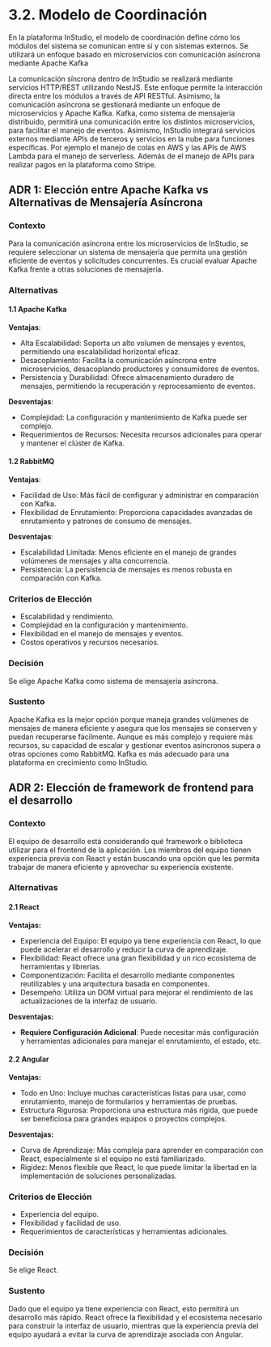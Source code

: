 # 3.2. Modelo de Coordinación

En la plataforma InStudio, el modelo de coordinación define cómo los módulos del sistema se comunican entre sí y con sistemas externos. Se utilizará un enfoque basado en microservicios con comunicación asíncrona mediante Apache Kafka

La comunicación síncrona dentro de InStudio se realizará mediante servicios HTTP/REST utilizando NestJS. Este enfoque permite la interacción directa entre los módulos a través de API RESTful. Asimismo, la comunicación asíncrona se gestionará mediante un enfoque de microservicios y Apache Kafka. Kafka, como sistema de mensajería distribuido, permitirá una comunicación entre los distintos microservicios, para facilitar el manejo de eventos.
Asimismo, InStudio integrará servicios externos mediante APIs de terceros y servicios en la nube para funciones específicas. Por ejemplo el manejo de colas en AWS y las APIs de AWS Lambda para el manejo de serverless. Además de el manejo de APIs para realizar pagos en la plataforma como Stripe.

## ADR 1: Elección entre Apache Kafka vs Alternativas de Mensajería Asíncrona

### Contexto
Para la comunicación asíncrona entre los microservicios de InStudio, se requiere seleccionar un sistema de mensajería que permita una gestión eficiente de eventos y solicitudes concurrentes. Es crucial evaluar Apache Kafka frente a otras soluciones de mensajería.

### Alternativas

#### **1.1 Apache Kafka**

**Ventajas**:
- Alta Escalabilidad: Soporta un alto volumen de mensajes y eventos, permitiendo una escalabilidad horizontal eficaz.
- Desacoplamiento: Facilita la comunicación asíncrona entre microservicios, desacoplando productores y consumidores de eventos.
- Persistencia y Durabilidad: Ofrece almacenamiento duradero de mensajes, permitiendo la recuperación y reprocesamiento de eventos.

**Desventajas**:
- Complejidad: La configuración y mantenimiento de Kafka puede ser complejo.
- Requerimientos de Recursos: Necesita recursos adicionales para operar y mantener el clúster de Kafka.


#### **1.2 RabbitMQ**

**Ventajas**:
- Facilidad de Uso: Más fácil de configurar y administrar en comparación con Kafka.
- Flexibilidad de Enrutamiento: Proporciona capacidades avanzadas de enrutamiento y patrones de consumo de mensajes.

**Desventajas**:
- Escalabilidad Limitada: Menos eficiente en el manejo de grandes volúmenes de mensajes y alta concurrencia.
- Persistencia: La persistencia de mensajes es menos robusta en comparación con Kafka.

    
### Criterios de Elección

- Escalabilidad y rendimiento.
- Complejidad en la configuración y mantenimiento.
- Flexibilidad en el manejo de mensajes y eventos.
- Costos operativos y recursos necesarios.
  
### Decisión

Se elige Apache Kafka como sistema de mensajería asíncrona.

### Sustento

Apache Kafka es la mejor opción porque maneja grandes volúmenes de mensajes de manera eficiente y asegura que los mensajes se conserven y puedan recuperarse fácilmente. Aunque es más complejo y requiere más recursos, su capacidad de escalar y gestionar eventos asíncronos supera a otras opciones como RabbitMQ. Kafka es más adecuado para una plataforma en crecimiento como InStudio.



## ADR 2: Elección de framework de frontend para el desarrollo

### Contexto
El equipo de desarrollo está considerando qué framework o biblioteca utilizar para el frontend de la aplicación. Los miembros del equipo tienen experiencia previa con React y están buscando una opción que les permita trabajar de manera eficiente y aprovechar su experiencia existente.

### Alternativas

#### **2.1 React**

**Ventajas:**
- Experiencia del Equipo: El equipo ya tiene experiencia con React, lo que puede acelerar el desarrollo y reducir la curva de aprendizaje.
- Flexibilidad: React ofrece una gran flexibilidad y un rico ecosistema de herramientas y librerías.
- Componentización: Facilita el desarrollo mediante componentes reutilizables y una arquitectura basada en componentes.
- Desempeño: Utiliza un DOM virtual para mejorar el rendimiento de las actualizaciones de la interfaz de usuario.

**Desventajas:**
- **Requiere Configuración Adicional**: Puede necesitar más configuración y herramientas adicionales para manejar el enrutamiento, el estado, etc.


#### **2.2 Angular**

**Ventajas:**
- Todo en Uno: Incluye muchas características listas para usar, como enrutamiento, manejo de formularios y herramientas de pruebas.
- Estructura Rigurosa: Proporciona una estructura más rígida, que puede ser beneficiosa para grandes equipos o proyectos complejos.

**Desventajas:**
- Curva de Aprendizaje: Más compleja para aprender en comparación con React, especialmente si el equipo no está familiarizado.
- Rigidez: Menos flexible que React, lo que puede limitar la libertad en la implementación de soluciones personalizadas.

    
### Criterios de Elección

- Experiencia del equipo.
- Flexibilidad y facilidad de uso.
- Requerimientos de características y herramientas adicionales.
  
### Decisión
Se elige React.

### Sustento
Dado que el equipo ya tiene experiencia con React, esto permitirá un desarrollo más rápido. React ofrece la flexibilidad y el ecosistema necesario para construir la interfaz de usuario, mientras que la experiencia previa del equipo ayudará a evitar la curva de aprendizaje asociada con Angular.
